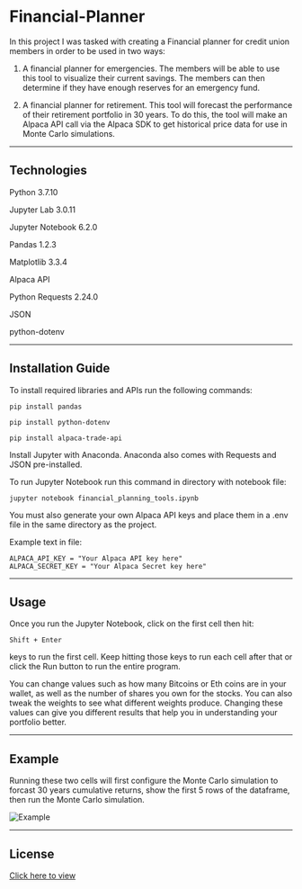# Financial-Planner

In this project I was tasked with creating a Financial planner for credit union members in order to be used in two ways:

1. A financial planner for emergencies. The members will be able to use this tool to visualize their current savings. The members can then determine if they have enough reserves for an emergency fund.

2. A financial planner for retirement. This tool will forecast the performance of their retirement portfolio in 30 years. To do this, the tool will make an Alpaca API call via the Alpaca SDK to get historical price data for use in Monte Carlo simulations.


---


## Technologies


Python 3.7.10

Jupyter Lab 3.0.11

Jupyter Notebook 6.2.0

Pandas 1.2.3

Matplotlib 3.3.4

Alpaca API 

Python Requests 2.24.0

JSON

python-dotenv


---


## Installation Guide

To install required libraries and APIs run the following commands:

    pip install pandas

    pip install python-dotenv

    pip install alpaca-trade-api


Install Jupyter with Anaconda. Anaconda also comes with Requests and JSON pre-installed.

To run Jupyter Notebook run this command in directory with notebook file:

    jupyter notebook financial_planning_tools.ipynb

You must also generate your own Alpaca API keys and place them in a .env file in the same directory as the project. 

Example text in file:

    ALPACA_API_KEY = "Your Alpaca API key here"
    ALPACA_SECRET_KEY = "Your Alpaca Secret key here"

---


## Usage

Once you run the Jupyter Notebook, click on the first cell then hit:

    Shift + Enter

keys to run the first cell. Keep hitting those keys to run each cell after that or click the Run button to run the entire program.

You can change values such as how many Bitcoins or Eth coins are in your wallet, as well as the number of shares you own for the stocks. 
You can also tweak the weights to see what different weights produce. Changing these values can give you different results that help you in understanding your portfolio better.

---

## Example

Running these two cells will first configure the Monte Carlo simulation to forcast 30 years cumulative returns, show the first 5 rows of the dataframe, then run the Monte Carlo simulation. 

![Example]()

---
## License

[Click here to view]()
